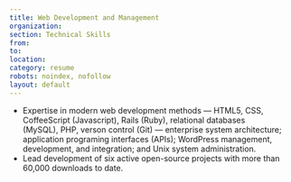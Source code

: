 ```yaml
---
title: Web Development and Management
organization:
section: Technical Skills
from:
to:
location:
category: resume
robots: noindex, nofollow
layout: default
---
```

*   Expertise in modern web development methods — HTML5, CSS, CoffeeScript (Javascript), Rails (Ruby), relational databases (MySQL), PHP, verson control (Git) — enterprise system architecture; application programing interfaces (APIs); WordPress management, development, and integration; and Unix system administration.
*   Lead development of six active open-source projects with more than 60,000 downloads to date.